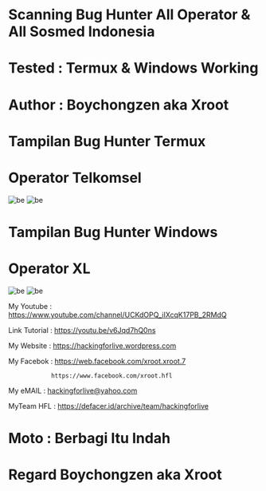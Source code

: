 # Scanning Bug Hunter All Operator & All Sosmed Indonesia

# Tested : Termux & Windows Working

# Author : Boychongzen aka Xroot

# Tampilan Bug Hunter Termux
# Operator Telkomsel
![be](https://raw.githubusercontent.com/boychongzen18/BugHunter/master/termux.jpg)
![be](https://raw.githubusercontent.com/boychongzen18/BugHunter/master/termux1.jpg)
# Tampilan Bug Hunter Windows
# Operator XL
![be](https://raw.githubusercontent.com/boychongzen18/bughunter/master/bughunter.jpg)
![be](https://raw.githubusercontent.com/boychongzen18/bughunter/master/bughunter1.jpg)


My Youtube    : https://www.youtube.com/channel/UCKdOPQ_iIXcqK17PB_2RMdQ

Link Tutorial : https://youtu.be/v6Jqd7hQ0ns

My Website    : https://hackingforlive.wordpress.com

My Facebok    : https://web.facebook.com/xroot.xroot.7

                https://www.facebook.com/xroot.hfl

My eMAIL      : hackingforlive@yahoo.com

MyTeam HFL    : https://defacer.id/archive/team/hackingforlive

# Moto : Berbagi Itu Indah

# Regard Boychongzen aka Xroot
